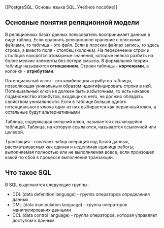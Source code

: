 [[PostgreSQL. Основы языка SQL. Учебное пособие]]

## Основные понятия реляционной модели
В реляционных базах данных пользователь воспринимает данные в виде таблиц. Если сравнить реляционное хранение с плоскими файлами, то таблица - это файл. Если в плоских файлах запись, то здесь строка, а вместо поля - столбец (колонка). На пересечении строк и столбцов находятся атомарные значения, которые нельзя разбить на более мелкие элементы без потери смысла. В формальной теории таблицу называются **отношением**. Строки таблицы - **кортежами**, а колонки - **атрибутами**. 

Потенциальный ключ - это комбинация атрибутов таблицы, позволяющая уникальным образом идентифицировать строки в ней. Потенциальный ключ не должен быть избыточным, то есть никакое подмножество атрибутов, входящих в него, не должно обладать свойством уникальности. Если в таблице больше одного потенциального ключа один из них выбирается как первичный ключ, а остальные будут альтернативными

Таблица, содержащая внешний ключ, называется ссылающейся таблицей. Таблица, на которую ссылаются, называется ссылочной или целевой.

Транзакция - означает набор операций над базой данных, рассматриваемых как единая и неделимая единица работы, выполняемая полностью или не выполняемая вовсе, если произошел какой-то сбой в процессе выполнения транзакции.

## Что такое SQL
 В SQL выделаются следующие группы:
 - DDL (data defenition language) - группа операторов определения данных
 - DML (data manipulation language) - группа операторов манипулирования данными
 - DCL (data control language) - группа операторов, которая управляет доступом к данным